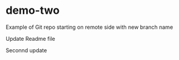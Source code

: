 # demo-two
Example of Git repo starting on remote side with new branch name

Update Readme file

Seconnd update
